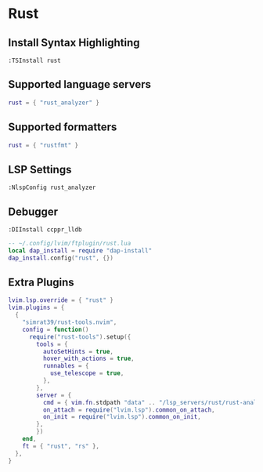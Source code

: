 # Rust

## Install Syntax Highlighting

```vim
:TSInstall rust
```

## Supported language servers

```lua
rust = { "rust_analyzer" }
```

## Supported formatters

```lua
rust = { "rustfmt" }
```

## LSP Settings

```vim
:NlspConfig rust_analyzer
```

## Debugger

```vim
:DIInstall ccppr_lldb
```

```lua
-- ~/.config/lvim/ftplugin/rust.lua
local dap_install = require "dap-install"
dap_install.config("rust", {})
```

## Extra Plugins

```lua
lvim.lsp.override = { "rust" }
lvim.plugins = {
  {
    "simrat39/rust-tools.nvim",
    config = function()
      require("rust-tools").setup({
        tools = {
          autoSetHints = true,
          hover_with_actions = true,
          runnables = {
            use_telescope = true,
          },
        },
        server = {
          cmd = { vim.fn.stdpath "data" .. "/lsp_servers/rust/rust-analyzer" },
          on_attach = require("lvim.lsp").common_on_attach,
          on_init = require("lvim.lsp").common_on_init,
        },
        })
    end,
    ft = { "rust", "rs" },
  },
}
```
